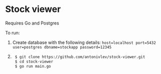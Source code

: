 # Stock viewer

Requires Go and Postgres

To run:
1. Create database with the following details:
```host=localhost port=5432 user=postgres dbname=stockapp password=12345```
2. ```bash
    $ git clone https://github.com/antonivlev/stock-viewer.git
    $ cd stock-viewer
    $ go run main.go
    ```

